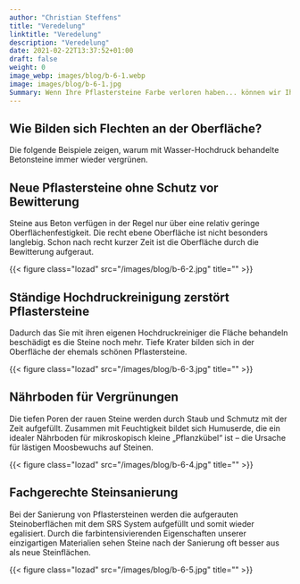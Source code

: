 ```yaml
---
author: "Christian Steffens"
title: "Veredelung"
linktitle: "Veredelung"
description: "Veredelung"
date: 2021-02-22T13:37:52+01:00
draft: false
weight: 0
image_webp: images/blog/b-6-1.webp
image: images/blog/b-6-1.jpg
Summary: Wenn Ihre Pflastersteine Farbe verloren haben... können wir Ihnen helfen!
---
```


## Wie Bilden sich Flechten an der Oberfläche?

Die folgende Beispiele zeigen, warum mit Wasser-Hochdruck behandelte Betonsteine immer wieder vergrünen.

## Neue Pflastersteine ohne Schutz vor Bewitterung

Steine aus Beton  verfügen in der Regel nur über eine relativ geringe Oberflächenfestigkeit. Die recht ebene Oberfläche ist nicht besonders langlebig. Schon nach recht kurzer Zeit ist die Oberfläche durch die Bewitterung aufgeraut.

{{< figure class="lozad" src="/images/blog/b-6-2.jpg" title="" >}}

## Ständige Hochdruckreinigung zerstört Pflastersteine

Dadurch das Sie mit ihren eigenen Hochdruckreiniger die Fläche behandeln beschädigt es die Steine noch  mehr. Tiefe Krater bilden sich in der Oberfläche der ehemals schönen Pflastersteine.

{{< figure class="lozad" src="/images/blog/b-6-3.jpg" title="" >}}

## Nährboden für Vergrünungen

Die tiefen Poren der rauen Steine werden durch Staub und Schmutz mit der Zeit aufgefüllt.  Zusammen mit Feuchtigkeit bildet sich Humuserde, die ein idealer Nährboden für mikroskopisch kleine „Pflanzkübel“ ist – die Ursache für lästigen Moosbewuchs auf Steinen.

{{< figure class="lozad" src="/images/blog/b-6-4.jpg" title="" >}}

## Fachgerechte Steinsanierung

Bei der Sanierung von Pflastersteinen werden die aufgerauten Steinoberflächen mit dem SRS System aufgefüllt und somit wieder egalisiert. Durch die farbintensivierenden Eigenschaften unserer einzigartigen Materialien sehen Steine nach der Sanierung oft besser aus als neue Steinflächen.

{{< figure class="lozad" src="/images/blog/b-6-5.jpg" title="" >}}
